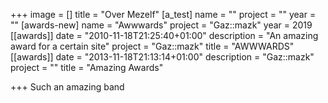 +++
image = []
title = "Over Mezelf"
[a_test]
name = ""
project = ""
year = ""
[awards-new]
name = "Awwwards"
project = "Gaz::mazk"
year = 2019
[[awards]]
date = "2010-11-18T21:25:40+01:00"
description = "An amazing award for a certain site"
project = "Gaz::mazk"
title = "AWWWARDS"
[[awards]]
date = "2013-11-18T21:13:14+01:00"
description = "Gaz::mazk"
project = ""
title = "Amazing Awards"

+++
Such an amazing band